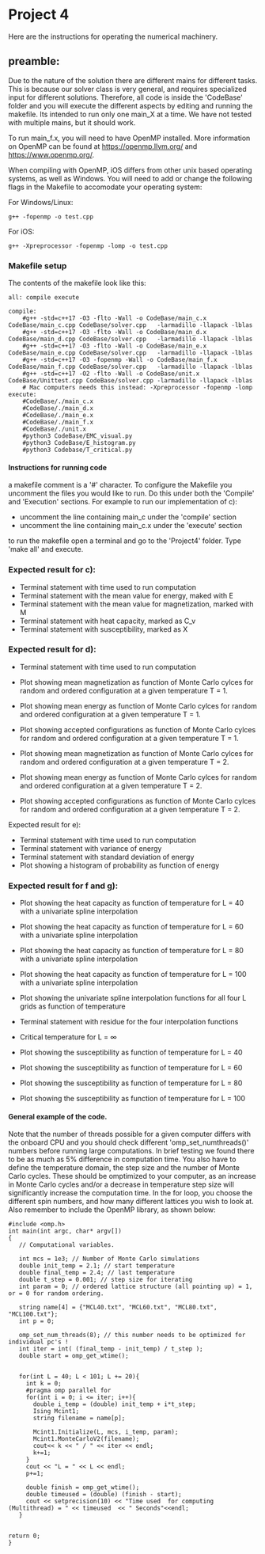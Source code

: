 # Project 4

Here are the instructions for operating the numerical machinery.

## preamble:
Due to the nature of the solution there are different mains for different tasks. This is because our solver class is very general, and requires specialized input for different solutions. Therefore, all code is inside the 'CodeBase' folder and you will execute the different aspects by editing and running the makefile. Its intended to run only one main_X at a time. We have not tested with multiple mains, but it should work.

To run main_f.x, you will need to have OpenMP installed. More information on OpenMP can be found at https://openmp.llvm.org/ and https://www.openmp.org/. 

When compiling with OpenMP, iOS differs from other unix based operating systems, as well as Windows. You will need to add or change the following flags in the Makefile to accomodate your operating system:

For Windows/Linux:
```
g++ -fopenmp -o test.cpp
```

For iOS:
```
g++ -Xpreprocessor -fopenmp -lomp -o test.cpp
```

### Makefile setup
The contents of the makefile look like this:
```
all: compile execute

compile:
	#g++ -std=c++17 -O3 -flto -Wall -o CodeBase/main_c.x CodeBase/main_c.cpp CodeBase/solver.cpp   -larmadillo -llapack -lblas
	#g++ -std=c++17 -O3 -flto -Wall -o CodeBase/main_d.x CodeBase/main_d.cpp CodeBase/solver.cpp   -larmadillo -llapack -lblas
	#g++ -std=c++17 -O3 -flto -Wall -o CodeBase/main_e.x CodeBase/main_e.cpp CodeBase/solver.cpp   -larmadillo -llapack -lblas
	#g++ -std=c++17 -O3 -fopenmp -Wall -o CodeBase/main_f.x CodeBase/main_f.cpp CodeBase/solver.cpp   -larmadillo -llapack -lblas
	#g++ -std=c++17 -O2 -flto -Wall -o CodeBase/unit.x CodeBase/Unittest.cpp CodeBase/solver.cpp -larmadillo -llapack -lblas
	# Mac computers needs this instead: -Xpreprocessor -fopenmp -lomp
execute:
	#CodeBase/./main_c.x
	#CodeBase/./main_d.x
	#CodeBase/./main_e.x
	#CodeBase/./main_f.x
	#CodeBase/./unit.x
	#python3 CodeBase/EMC_visual.py
	#python3 CodeBase/E_histogram.py
	#python3 Codebase/T_critical.py
```
#### Instructions for running code
a makefile comment is a '#' character. To configure the Makefile you uncomment the files you would like to run. Do this under both the 'Compile' and 'Execution' sections. For example to run our implementation of c):

  - uncomment the line containing main_c under the 'compile' section
  - uncomment the line containing main_c.x under the 'execute' section
  
to run the makefile open a terminal and go to the 'Project4' folder. Type 'make all' and execute.


### Expected result for c):
  - Terminal statement with time used to run computation
  - Terminal statement with the mean value for energy, maked with E
  - Terminal statement with the mean value for magnetization, marked with M
  - Terminal statement with heat capacity, marked as C_v
  - Terminal statement with susceptibility, marked as X

### Expected result for d):
  - Terminal statement with time used to run computation
  - Plot showing mean magnetization as function of Monte Carlo cylces for random and ordered configuration at a given temperature T = 1. 
  - Plot showing mean energy as function of Monte Carlo cylces for random and ordered configuration at a given temperature T = 1. 
  - Plot showing accepted configurations as function of Monte Carlo cylces for random and ordered configuration at a given temperature T = 1. 
  
  - Plot showing mean magnetization as function of Monte Carlo cylces for random and ordered configuration at a given temperature T = 2. 
  - Plot showing mean energy as function of Monte Carlo cylces for random and ordered configuration at a given temperature T = 2. 
  - Plot showing accepted configurations as function of Monte Carlo cylces for random and ordered configuration at a given temperature T = 2. 
 
Expected result for e):
  - Terminal statement with time used to run computation
  - Terminal statement with variance of energy
  - Terminal statement with standard deviation of energy
  - Plot showing a histogram of probability as function of energy

### Expected result for f and g):
  - Plot showing the heat capacity as function of temperature for L = 40 with a univariate spline interpolation
  - Plot showing the heat capacity as function of temperature for L = 60 with a univariate spline interpolation
  - Plot showing the heat capacity as function of temperature for L = 80 with a univariate spline interpolation
  - Plot showing the heat capacity as function of temperature for L = 100 with a univariate spline interpolation
  - Plot showing the univariate spline interpolation functions for all four L grids as function of temperature
  
  - Terminal statement with residue for the four interpolation functions
  - Critical temperature for L = &infin;
  
  - Plot showing the susceptibility as function of temperature for L = 40 
  - Plot showing the susceptibility as function of temperature for L = 60 
  - Plot showing the susceptibility as function of temperature for L = 80 
  - Plot showing the susceptibility as function of temperature for L = 100 



#### General example of the code. 
Note that the number of threads possible for a given computer differs with the onboard CPU and you should check different 'omp_set_numthreads()' numbers before running large computations. In brief testing we found there to be as much as 5% difference in computation time. You also have to define the temperature domain, the step size and the number of Monte Carlo cycles. These should be omptimized to your computer, as an increase in Monte Carlo cycles and/or a decrease in temperature step size will significantly increase the computation time. In the for loop, you choose the different spin numbers, and how many different lattices you wish to look at. Also remember to include the OpenMP library, as shown below:
```
#include <omp.h>
int main(int argc, char* argv[])
{
   // Computational variables.
   
   int mcs = 1e3; // Number of Monte Carlo simulations
   double init_temp = 2.1; // start temperature
   double final_temp = 2.4; // last temperature
   double t_step = 0.001; // step size for iterating 
   int param = 0; // ordered lattice structure (all pointing up) = 1, or = 0 for random ordering.

   string name[4] = {"MCL40.txt", "MCL60.txt", "MCL80.txt", "MCL100.txt"};
   int p = 0;

   omp_set_num_threads(8); // this number needs to be optimized for individual pc's !
   int iter = int( (final_temp - init_temp) / t_step );
   double start = omp_get_wtime();


   for(int L = 40; L < 101; L += 20){
     int k = 0;
     #pragma omp parallel for
     for(int i = 0; i <= iter; i++){
       double i_temp = (double) init_temp + i*t_step;
       Ising Mcint1;
       string filename = name[p];

       Mcint1.Initialize(L, mcs, i_temp, param);
       Mcint1.MonteCarloV2(filename);
       cout<< k << " / " << iter << endl;
       k+=1;
     }
     cout << "L = " << L << endl;
     p+=1;

     double finish = omp_get_wtime();
     double timeused = (double) (finish - start);
     cout << setprecision(10) << "Time used  for computing (Multithread) = " << timeused  << " Seconds"<<endl;
   }


return 0;
}


```

